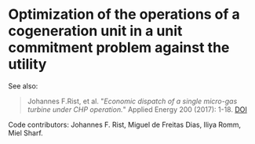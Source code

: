 # Optimization of the operations of a cogeneration unit in a unit commitment problem against the utility

See also:

> Johannes F.Rist, et al. "_Economic dispatch of a single micro-gas turbine under CHP operation._" Applied Energy 200 (2017): 1-18. [DOI](https://doi.org/10.1016/j.apenergy.2017.05.064)

Code contributors: Johannes F. Rist, Miguel de Freitas Dias, Iliya Romm, Miel Sharf.